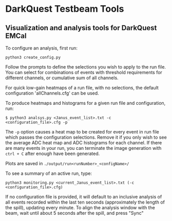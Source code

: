 # DarkQuest Testbeam Tools
## Visualization and analysis tools for DarkQuest EMCal

To configure an analysis, first run:
```
python3 create_config.py
```
Follow the prompts to define the selections you wish to apply to the run file. You can select for combinations of events with threshold requirements for different channels, or cumulative sum of all channels.

For quick low-gain heatmaps of a run file, with no selections, the default configuration 'allChannels.cfg' can be used.


To produce heatmaps and histograms for a given run file and configuration, run:
```
$ python3 analsys.py <Janus_event_list>.txt -c <configuration_file>.cfg -p
```

The `-p` option causes a heat map to be created for every event in run file which passes the configuration selections. Remove it if you only wish to see the average ADC heat map and ADC histograms for each channel. If there are many events in your run, you can terminate the image generation with `ctrl + C` after enough have been generated.

Plots are saved in `./output/run<runNumber>_<configName>/`

To see a summary of an active run, type:
```
python3 monitoring.py <current_Janus_event_list>.txt (-c <configuration_file>.cfg)
```
If no configuration file is provided, it will default to an inclusive analysis of all events recorded within the last ten seconds (approximately the length of the spill), updating every minute. To align the analysis window with the beam, wait until about 5 seconds after the spill, and press "Sync"